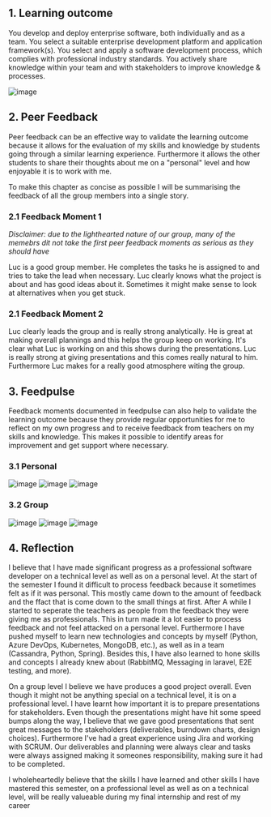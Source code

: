 ## 1. Learning outcome
You develop and deploy enterprise software, both individually and as a team. You select a suitable enterprise development platform and application framework(s). You select and apply a software development process, which complies with professional industry standards. You actively share knowledge within your team and with stakeholders to improve knowledge & processes.

![image](https://user-images.githubusercontent.com/46562627/211558684-85a278d9-1286-4351-b264-58405d0dcce8.png)

## 2. Peer Feedback
Peer feedback can be an effective way to validate the learning outcome because it allows for the evaluation of my skills and knowledge by students going through a similar learning experience. Furthermore it allows the other students to share their thoughts about me on a "personal" level and how enjoyable it is to work with me.

To make this chapter as concise as possible I will be summarising the feedback of all the group members into a single story.

### 2.1 Feedback Moment 1
_Disclaimer: due to the lighthearted nature of our group, many of the memebrs dit not take the first peer feedback moments as serious as they should have_

Luc is a good group member. He completes the tasks he is assigned to and tries to take the lead when necessary. Luc clearly knows what the project is about and has good ideas about it. Sometimes it might make sense to look at alternatives when you get stuck.

### 2.1 Feedback Moment 2
Luc clearly leads the group and is really strong analytically. He is great at making overall plannings and this helps the group keep on working. It's clear what Luc is working on and this shows during the presentations. Luc is really strong at giving presentations and this comes really natural to him. Furthermore Luc makes for a really good atmosphere witing the group.

## 3. Feedpulse
Feedback moments documented in feedpulse can also help to validate the learning outcome because they provide regular opportunities for me to reflect on my own progress and to receive feedback from teachers on my skills and knowledge. This makes it possible to identify areas for improvement and get support where necessary.

### 3.1 Personal
![image](https://user-images.githubusercontent.com/46562627/211561997-0f9a91a9-d362-44ac-9e54-4216dcf4452b.png)
![image](https://user-images.githubusercontent.com/46562627/211563051-906f67fe-8a3a-44a1-b8dd-4db7e349438d.png)
![image](https://user-images.githubusercontent.com/46562627/211563157-2937662e-141c-4ce3-a218-5fc2a3947f60.png)

### 3.2 Group
![image](https://user-images.githubusercontent.com/46562627/211562093-6f1e4d9a-2e47-48dd-bd27-cc4c2b2c6fe8.png)
![image](https://user-images.githubusercontent.com/46562627/211563311-50a07dca-c42d-4fa9-af25-886488741cc6.png)
![image](https://user-images.githubusercontent.com/46562627/211563617-37402490-d016-4ef4-9b39-3588fd464f19.png)

## 4. Reflection
I believe that I have made significant progress as a professional software developer on a technical level as well as on a personal level.
At the start of the semester I found it difficult to process feedback because it sometimes felt as if it was personal. This mostly came down to the amount of feedback and the ffact that is come down to the small things at first. After A while I started to seperate the teachers as people from the feedback they were giving me as professionals. This in turn made it a lot easier to process feedback and not feel attacked on a personal level.
Furthermore I have pushed myself to learn new technologies and concepts by myself (Python, Azure DevOps, Kubernetes, MongoDB, etc.), as well as in a team (Cassandra, Python, Spring). Besides this, I have also learned to hone skills and concepts I already knew about (RabbitMQ, Messaging in laravel, E2E testing, and more).

On a group level I believe we have produces a good project overall. Even though it might not be anything special on a technical level, it is on a professional level. I have learnt how important it is to prepare presentations for stakeholders. Even though the presentations might have hit some speed bumps along the way, I believe that we gave good presentations that sent great messages to the stakeholders (deliverables, burndown charts, design choices).
Furthermore I've had a great experience using Jira and working with SCRUM. Our deliverables and planning were always clear and tasks were always assigned making it someones responsibility, making sure it had to be completed.

I wholeheartedly believe that the skills I have learned and other skills I have mastered this semester, on a professional level as well as on a technical level, will be really valueable during my final internship and rest of my career
